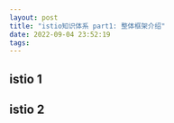 ```yaml
---
layout: post
title: "istio知识体系 part1: 整体框架介绍"
date: 2022-09-04 23:52:19
tags:
---
```


## istio 1

## istio 2
